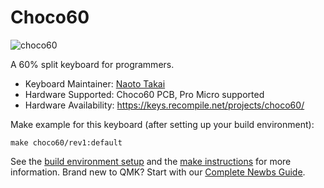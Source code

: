 # Choco60

![choco60](https://keys.recompile.net/images/choco60-main@600w.jpg)

A 60% split keyboard for programmers.

* Keyboard Maintainer: [Naoto Takai](https://github.com/takai)
* Hardware Supported: Choco60 PCB, Pro Micro supported
* Hardware Availability: https://keys.recompile.net/projects/choco60/

Make example for this keyboard (after setting up your build environment):

    make choco60/rev1:default

See the [build environment setup](https://docs.qmk.fm/#/getting_started_build_tools) and the [make instructions](https://docs.qmk.fm/#/getting_started_make_guide) for more information. Brand new to QMK? Start with our [Complete Newbs Guide](https://docs.qmk.fm/#/newbs).
